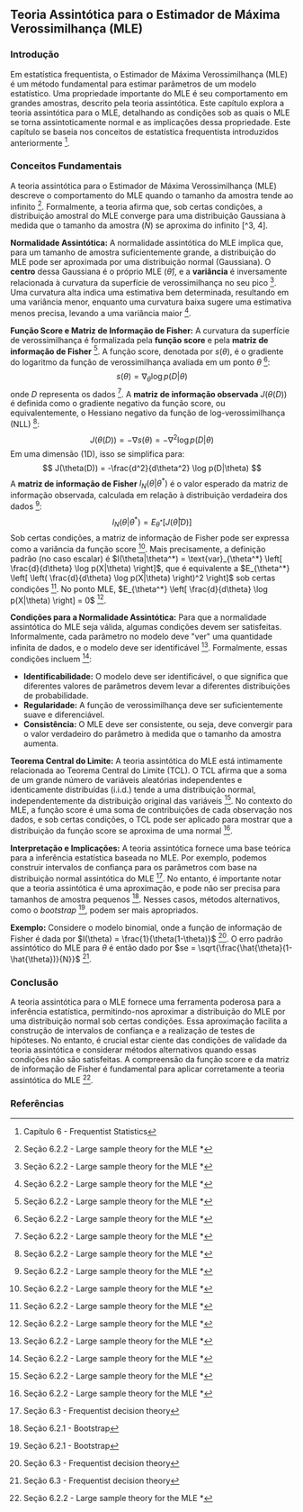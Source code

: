 ## Teoria Assintótica para o Estimador de Máxima Verossimilhança (MLE)

### Introdução
Em estatística frequentista, o Estimador de Máxima Verossimilhança (MLE) é um método fundamental para estimar parâmetros de um modelo estatístico. Uma propriedade importante do MLE é seu comportamento em grandes amostras, descrito pela teoria assintótica. Este capítulo explora a teoria assintótica para o MLE, detalhando as condições sob as quais o MLE se torna assintoticamente normal e as implicações dessa propriedade. Este capítulo se baseia nos conceitos de estatística frequentista introduzidos anteriormente [^1].

### Conceitos Fundamentais
A teoria assintótica para o Estimador de Máxima Verossimilhança (MLE) descreve o comportamento do MLE quando o tamanho da amostra tende ao infinito [^3]. Formalmente, a teoria afirma que, sob certas condições, a distribuição amostral do MLE converge para uma distribuição Gaussiana à medida que o tamanho da amostra ($N$) se aproxima do infinito [^3, 4].

**Normalidade Assintótica:** A normalidade assintótica do MLE implica que, para um tamanho de amostra suficientemente grande, a distribuição do MLE pode ser aproximada por uma distribuição normal (Gaussiana). O **centro** dessa Gaussiana é o próprio MLE ($\hat{\theta}$), e a **variância** é inversamente relacionada à curvatura da superfície de verossimilhança no seu pico [^3]. Uma curvatura alta indica uma estimativa bem determinada, resultando em uma variância menor, enquanto uma curvatura baixa sugere uma estimativa menos precisa, levando a uma variância maior [^3].

**Função Score e Matriz de Informação de Fisher:** A curvatura da superfície de verossimilhança é formalizada pela **função score** e pela **matriz de informação de Fisher** [^3]. A função score, denotada por $s(\theta)$, é o gradiente do logaritmo da função de verossimilhança avaliada em um ponto $\theta$ [^3]:
$$ s(\theta) = \nabla_\theta \log p(D|\theta) $$
onde $D$ representa os dados [^3]. A **matriz de informação observada** $J(\theta(D))$ é definida como o gradiente negativo da função score, ou equivalentemente, o Hessiano negativo da função de log-verossimilhança (NLL) [^3]:
$$ J(\theta(D)) = -\nabla s(\theta) = -\nabla^2 \log p(D|\theta) $$
Em uma dimensão (1D), isso se simplifica para:
$$ J(\theta(D)) = -\frac{d^2}{d\theta^2} \log p(D|\theta) $$
A **matriz de informação de Fisher** $I_N(\theta|\theta^*)$ é o valor esperado da matriz de informação observada, calculada em relação à distribuição verdadeira dos dados [^3]:
$$ I_N(\theta|\theta^*) = E_{\theta^*}[J(\hat{\theta}|D)] $$
Sob certas condições, a matriz de informação de Fisher pode ser expressa como a variância da função score [^3]. Mais precisamente, a definição padrão (no caso escalar) é $I(\theta|\theta^*) = \text{var}_{\theta^*} \left[ \frac{d}{d\theta} \log p(X|\theta) \right]$, que é equivalente a $E_{\theta^*} \left[ \left( \frac{d}{d\theta} \log p(X|\theta) \right)^2 \right]$ sob certas condições [^3]. No ponto MLE, $E_{\theta^*} \left[ \frac{d}{d\theta} \log p(X|\theta) \right] = 0$ [^3].

**Condições para a Normalidade Assintótica:** Para que a normalidade assintótica do MLE seja válida, algumas condições devem ser satisfeitas. Informalmente, cada parâmetro no modelo deve "ver" uma quantidade infinita de dados, e o modelo deve ser identificável [^3]. Formalmente, essas condições incluem [^3]:

*   **Identificabilidade:** O modelo deve ser identificável, o que significa que diferentes valores de parâmetros devem levar a diferentes distribuições de probabilidade.
*   **Regularidade:** A função de verossimilhança deve ser suficientemente suave e diferenciável.
*   **Consistência:** O MLE deve ser consistente, ou seja, deve convergir para o valor verdadeiro do parâmetro à medida que o tamanho da amostra aumenta.

**Teorema Central do Limite:** A teoria assintótica do MLE está intimamente relacionada ao Teorema Central do Limite (TCL). O TCL afirma que a soma de um grande número de variáveis aleatórias independentes e identicamente distribuídas (i.i.d.) tende a uma distribuição normal, independentemente da distribuição original das variáveis [^3]. No contexto do MLE, a função score é uma soma de contribuições de cada observação nos dados, e sob certas condições, o TCL pode ser aplicado para mostrar que a distribuição da função score se aproxima de uma normal [^3].

**Interpretação e Implicações:** A teoria assintótica fornece uma base teórica para a inferência estatística baseada no MLE. Por exemplo, podemos construir intervalos de confiança para os parâmetros com base na distribuição normal assintótica do MLE [^4]. No entanto, é importante notar que a teoria assintótica é uma aproximação, e pode não ser precisa para tamanhos de amostra pequenos [^2]. Nesses casos, métodos alternativos, como o *bootstrap* [^2], podem ser mais apropriados.

**Exemplo:** Considere o modelo binomial, onde a função de informação de Fisher é dada por $I(\theta) = \frac{1}{\theta(1-\theta)}$ [^4]. O erro padrão assintótico do MLE para $\theta$ é então dado por $se = \sqrt{\frac{\hat{\theta}(1-\hat{\theta})}{N}}$ [^4].

### Conclusão
A teoria assintótica para o MLE fornece uma ferramenta poderosa para a inferência estatística, permitindo-nos aproximar a distribuição do MLE por uma distribuição normal sob certas condições. Essa aproximação facilita a construção de intervalos de confiança e a realização de testes de hipóteses. No entanto, é crucial estar ciente das condições de validade da teoria assintótica e considerar métodos alternativos quando essas condições não são satisfeitas. A compreensão da função score e da matriz de informação de Fisher é fundamental para aplicar corretamente a teoria assintótica do MLE [^3].

### Referências
[^1]: Capítulo 6 - Frequentist Statistics
[^2]: Seção 6.2.1 - Bootstrap
[^3]: Seção 6.2.2 - Large sample theory for the MLE *
[^4]: Seção 6.3 - Frequentist decision theory
<!-- END -->